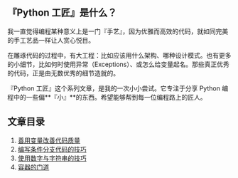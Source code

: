 ## 『Python 工匠』是什么？

我一直觉得编程某种意义上是一门『手艺』，因为优雅而高效的代码，就如同完美的手工艺品一样让人赏心悦目。

在雕琢代码的过程中，有大工程：比如应该用什么架构、哪种设计模式。也有更多的小细节，比如何时使用异常（Exceptions）、或怎么给变量起名。那些真正优秀的代码，正是由无数优秀的细节造就的。

『Python 工匠』这个系列文章，是我的一次小小尝试。它专注于分享 Python 编程中的一些偏**『小』**的东西。希望能够帮到每一位编程路上的匠人。

## 文章目录

1. [善用变量改善代码质量](zh_CN/1-using-variables-well.md)
2. [编写条件分支代码的技巧](zh_CN/2-if-else-block-secrets.md)
3. [使用数字与字符串的技巧](zh_CN/3-tips-on-numbers-and-strings.md)
3. [容器的门道](zh_CN/4-mastering-container-types.md)
